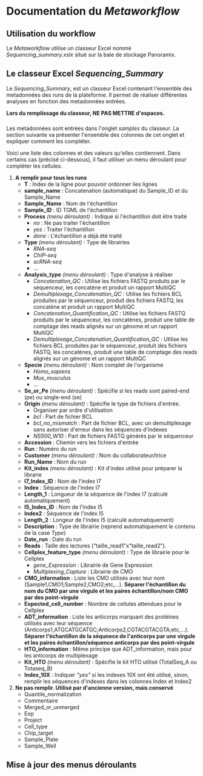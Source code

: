 # Documentation du *Metaworkflow*

## Utilisation du workflow 

Le *Metaworkflow* utilise un classeur Excel nommé *Sequencing\_summary.xslx* situé sur la baie de stockage Panoramix.

## Le classeur Excel *Sequencing_Summary*

Le *Sequencing\_Summary*, est un classeur Excel contenant l'ensemble des metadonnées des runs de la plateforme. Il permet de réaliser différentes analyses en fonction des metadonnées entrées. 

**Lors du remplissage du classeur, NE PAS METTRE d'espaces.**

### 

Les metadonnées sont entrées dans l'onglet *samples* du classeur. La section suivante va présenter l'ensemble des colonnes de cet onglet et expliquer comment les compléter. 

Voici une liste des colonnes et des valeurs qu'elles contiennent. Dans certains cas (précisé ci-dessous), il faut utiliser un menu déroulant pour compléter les cellules.

1. **A remplir pour tous les runs**
    * **T** : Index de la ligne pour pouvoir ordonner lies lignes
    * **sample\_name** : Concatenation (automatique) du Sample\_ID et du Sample\_Name
    * **Sample\_Name** : Nom de l'échantillon 
    * **Sample\_ID** : ID TGML de l'échantillon
    * **Process** *(menu déroulant)* : Indique si l'échantillon doit être traité
        * *no* : Ne pas traiter l'échantillon
        * *yes* : Traiter l'échantillon
        * *done* : L'échantillon a déjà été traité
    * **Type** *(menu déroulant)* : Type de librairies
        * *RNA-seq*
        * *ChIP-seq*
        * *scRNA-seq*
        * ...
    * **Analysis\_type** *(menu déroulant)* : Type d'analyse à réaliser
        * *Concatenation\_QC* : Utilise les fichiers FASTQ produits par le séquenceur, les concatène et produit un rapport MultiQC
        * *Demultiplexage\_Concatenation\_QC* : Utilise les fichiers BCL produites par le séquenceur, produit des fichiers FASTQ, les concatène et produit un rapport MultiQC
        * *Concatenation\_Quantification\_QC* : Utilise les fichiers FASTQ produits par le séquenceur, les concatènes, produit une table de comptage des reads alignés sur un génome et un rapport MultiQC
        * *Demultiplexage\_Concatenation\_Quantification\_QC* : Utilise les fichiers BCL produites par le séquenceur, produit des fichiers FASTQ, les concatènes, produit une table de comptage des reads alignés sur un génome et un rapport MultiQC
    * **Specie** *(menu déroulant)* : Nom complet de l'organisme
        * *Homo\_sapiens*
        * *Mus\_musculus*
        * ...
    * **Se\_or\_Pe** *(menu déroulant)* : Spécifie si les reads sont paired-end (pe) ou single-end (se)
    * **Origin** *(menu déroulant)* : Spécifie le type de fichiers d'entrée.
        * Organiser par ordre d'utilisation
        * *bcl* : Part de fichier BCL
        * *bcl\_no\_mismatch* : Part de fichier BCL, avec un demultiplexage sans autoriser d'erreur dans les séquences d'indexes
        * *NS500\_W10* : Part de fichiers FASTQ générés par le séquenceur
    * **Accession** : Chemin vers les fichiers d'entrée
    * **Run** : Numéro du run
    * **Customer** *(menu déroulant)* : Nom du collaborateur/trice
    * **Run\_Name** : Nom du run 
    * **Kit\_index** *(menu déroulant)* : Kit d'index utilisé pour préparer la librarie
    * **I7\_Index\_ID** : Nom de l'index I7
    * **Index** : Séquence de l'index I7
    * **Length\_1** : Longueur de la séquence de l'index I7 (calculé automatiquement)
    * **I5\_Index\_ID** : Nom de l'index I5
    * **Index2** : Séquence de l'index I5
    * **Length\_2** : Longeur de l'index I5 (calculé automatiquement)
    * **Description** : Type de librairie (reprend automatiquement le contenu de la case *Type*)
    * **Date\_run** : Date du run
    * **Reads** : Taille des lectures ("taille\_read1"x"taille\_read2").
    * **Cellplex\_feature\_type** *(menu déroulant)* : Type de librairie pour le Cellplex
        * *gene\_Expression* : Librairie de Gene Expression 
        * *Multiplexing\_Capture* : Librairie de CMO
    * **CMO\_information** : Liste les CMO utilisés avec leur nom (Sample1,CMO1;Sample2,CMO2;etc,...). **Séparer l'échantillon du nom du CMO par une virgule et les paires échantillon/nom CMO par des point-virgule**
    * **Expected\_cell\_number** : Nombre de cellules attendues pour le Cellplex
    * **ADT\_information** : Liste les anticorps marquant des protéines utilisés avec leur séquence (Anticorps1,ATGCATGCATGC;Anticorps2,CGTACGTACGTA;etc,...). **Séparer l'échantillon de la séqunece de l'anticorps par une virgule et les paires échantillon/séquence anticorps par des point-virgule**
    * **HTO\_information** : Même principe que ADT\_information, mais pour les anticorps de multiplexage
    * **Kit\_HTO** *(menu déroulant)* : Spécifie le kit HTO utilisé (TotalSeq\_A ou Totaseq\_B)
    * **Index\_10X** : Indiquer *"yes"* si les indexes 10X ont été utilisé, sinon, remplir les séquences d'indexes dans les colonnes Index et Index2
3. **Ne pas remplir. Utilisé par d'ancienne version, mais conservé**
    * Quantile\_normalization
    * Commentaire
    * Merged\_or\_unmerged
    * Exp
    * Project
    * Cell\_type
    * Chip\_target
    * Sample\_Plate
    * Sample\_Well 

## Mise à jour des menus déroulants
